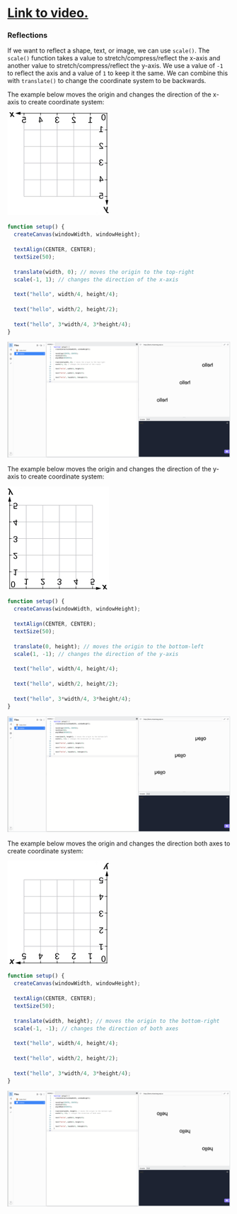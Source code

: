 # [Link to video.](https://www.youtube.com/watch?v=4FyDXKlkx6U&list=PLVD25niNi0BnKbPM0lUEfNYcWixQZ98cY)

### Reflections

If we want to reflect a shape, text, or image, we can use `scale()`. The `scale()` function takes a value to stretch/compress/reflect the x-axis and another value to stretch/compress/reflect the y-axis. We use a value of  `-1` to reflect the axis and a value of `1` to keep it the same. We can combine this with `translate()` to change the coordinate system to be backwards.

The example below moves the origin and changes the direction of the x-axis to create coordinate system:

![](../../Images/Coordinate_Plane_Reflected_1.jpeg)

```js
function setup() {
  createCanvas(windowWidth, windowHeight);

  textAlign(CENTER, CENTER);
  textSize(50);

  translate(width, 0); // moves the origin to the top-right
  scale(-1, 1); // changes the direction of the x-axis

  text("hello", width/4, height/4);

  text("hello", width/2, height/2);

  text("hello", 3*width/4, 3*height/4);
}
```

![](../../Images/Reflect1.png)

The example below moves the origin and changes the direction of the y-axis to create coordinate system:

![](../../Images/Coordinate_Plane_Reflected_2.jpeg)

```js
function setup() {
  createCanvas(windowWidth, windowHeight);

  textAlign(CENTER, CENTER);
  textSize(50);

  translate(0, height); // moves the origin to the bottom-left
  scale(1, -1); // changes the direction of the y-axis

  text("hello", width/4, height/4);

  text("hello", width/2, height/2);

  text("hello", 3*width/4, 3*height/4);
}
```

![](../../Images/Reflect2.png)

The example below moves the origin and changes the direction both axes to create coordinate system:

![](../../Images/Coordinate_Plane_Reflected_3.jpeg)

```js
function setup() {
  createCanvas(windowWidth, windowHeight);

  textAlign(CENTER, CENTER);
  textSize(50);

  translate(width, height); // moves the origin to the bottom-right
  scale(-1, -1); // changes the direction of both axes

  text("hello", width/4, height/4);

  text("hello", width/2, height/2);

  text("hello", 3*width/4, 3*height/4);
}
```

![](../../Images/Reflect_3.png)
